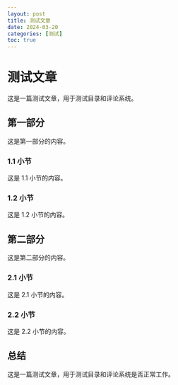 ```yaml
---
layout: post
title: 测试文章
date: 2024-03-20
categories: [测试]
toc: true
---
```


# 测试文章

这是一篇测试文章，用于测试目录和评论系统。

## 第一部分

这是第一部分的内容。

### 1.1 小节

这是 1.1 小节的内容。

### 1.2 小节

这是 1.2 小节的内容。

## 第二部分

这是第二部分的内容。

### 2.1 小节

这是 2.1 小节的内容。

### 2.2 小节

这是 2.2 小节的内容。

## 总结

这是一篇测试文章，用于测试目录和评论系统是否正常工作。 